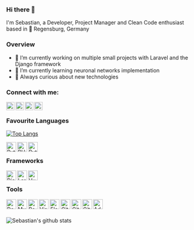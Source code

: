 ### Hi there 👋

I'm Sebastian, a Developer, Project Manager and Clean Code enthusiast based in 📍 Regensburg, Germany

### Overview

- 🔭 I’m currently working on multiple small projects with Laravel and the Django framework
- 🌱 I’m currently learning neuronal networks implementation
- 🧐 Always curious about new technologies

### Connect with me:

[<img align="left" alt="Sebastian Keck | LinkedIn" width="22px" src="https://cdn.jsdelivr.net/npm/simple-icons@v3/icons/linkedin.svg" />][linkedin]
[<img align="left" alt="Sebastian Keck | Xing" width="22px" src="https://cdn.jsdelivr.net/npm/simple-icons@3.13.0/icons/xing.svg" />][xing]
[<img align="left" alt="Sebastian Keck | Medium" width="22px" src="https://cdn.jsdelivr.net/npm/simple-icons@v3/icons/medium.svg" />][medium]
[<img align="left" alt="Sebastian Keck | Twitter" width="22px" src="https://cdn.jsdelivr.net/npm/simple-icons@v3/icons/twitter.svg" />][twitter]

<br />

### Favourite Languages

[![Top Langs](https://github-readme-stats.vercel.app/api/top-langs/?username=k3k5&layout=compact)](Stats)

<img align="left" alt="Python" width="26px" src="https://cdn.jsdelivr.net/npm/simple-icons@3.13.0/icons/python.svg" />

<img align="left" alt="PHP" width="26px" src="https://cdn.jsdelivr.net/npm/simple-icons@3.13.0/icons/php.svg" />

<img align="left" alt="Python" width="26px" src="https://cdn.jsdelivr.net/npm/simple-icons@3.13.0/icons/java.svg" />

<br />

### Frameworks

[<img align="left" alt="Django" width="26px" src="https://cdn.jsdelivr.net/npm/simple-icons@3.13.0/icons/django.svg" />][django]

[<img align="left" alt="Laravel" width="26px" src="https://cdn.jsdelivr.net/npm/simple-icons@3.13.0/icons/laravel.svg" />][laravel]

[<img align="left" alt="Vue JS" width="26px" src="https://cdn.jsdelivr.net/npm/simple-icons@3.13.0/icons/vue-dot-js.svg" />][vuejs]

<br />

### Tools

[<img align="left" alt="Docker" width="26px" src="https://cdn.jsdelivr.net/npm/simple-icons@3.13.0/icons/docker.svg" />][docker]

<img align="left" alt="MySQL" width="26px" src="https://cdn.jsdelivr.net/npm/simple-icons@3.13.0/icons/mysql.svg" />

<img align="left" alt="PostgreSQL" width="26px" src="https://cdn.jsdelivr.net/npm/simple-icons@3.13.0/icons/postgresql.svg" />

<img align="left" alt="Visual Studio Code" width="26px" src="https://cdn.jsdelivr.net/npm/simple-icons@3.13.0/icons/visualstudiocode.svg" />

<img align="left" alt="Elastic" width="26px" src="https://cdn.jsdelivr.net/npm/simple-icons@3.13.0/icons/elastic.svg" />

<img align="left" alt="Git" width="26px" src="https://cdn.jsdelivr.net/npm/simple-icons@3.13.0/icons/git.svg" />

[<img align="left" alt="GitHub" width="26px" src="https://cdn.jsdelivr.net/npm/simple-icons@3.13.0/icons/github.svg" />][github]

[<img align="left" alt="GitLab" width="26px" src="https://cdn.jsdelivr.net/npm/simple-icons@3.13.0/icons/github.svg" />][gitlab]

<img align="left" alt="Adobe" width="26px" src="https://cdn.jsdelivr.net/npm/simple-icons@3.13.0/icons/adobe.svg" />

<br />
<br />

[medium]: https://medium.com/@sebastiankeck7
[twitter]: https://twitter.com/sebastian_keck
[facebook]: https://www.facebook.com/k3k5.r
[linkedin]: https://www.linkedin.com/in/sebastian-keck-b98414190/
[xing]: https://www.xing.com/profile/Sebastian_Keck9/cv/
[gitlab]: https://gitlab.com/k3k5_r
[github]: https://github.com/k3k5
[docker]: https://www.docker.com/
[vuejs]: https://vuejs.org/
[django]: https://www.djangoproject.com/
[laravel]: https://laravel.com/

![Sebastian's github stats](https://github-readme-stats.vercel.app/api?username=k3k5&show_icons=true&theme=radical)